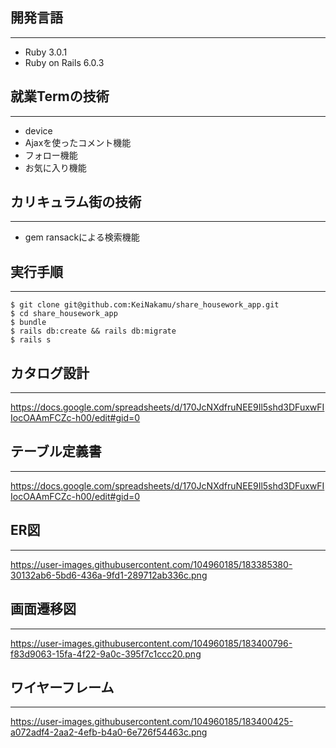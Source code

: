 ## 開発言語
---
- Ruby 3.0.1
- Ruby on Rails 6.0.3

## 就業Termの技術
---
- device
- Ajaxを使ったコメント機能
- フォロー機能
- お気に入り機能

## カリキュラム街の技術
---
- gem ransackによる検索機能 

## 実行手順
---

```
$ git clone git@github.com:KeiNakamu/share_housework_app.git
$ cd share_housework_app
$ bundle
$ rails db:create && rails db:migrate
$ rails s
```

## カタログ設計
---
https://docs.google.com/spreadsheets/d/170JcNXdfruNEE9Il5shd3DFuxwFIIocOAAmFCZc-h00/edit#gid=0

## テーブル定義書
---
https://docs.google.com/spreadsheets/d/170JcNXdfruNEE9Il5shd3DFuxwFIIocOAAmFCZc-h00/edit#gid=0

## ER図
---
https://user-images.githubusercontent.com/104960185/183385380-30132ab6-5bd6-436a-9fd1-289712ab336c.png

## 画面遷移図
---
https://user-images.githubusercontent.com/104960185/183400796-f83d9063-15fa-4f22-9a0c-395f7c1ccc20.png

## ワイヤーフレーム
---
https://user-images.githubusercontent.com/104960185/183400425-a072adf4-2aa2-4efb-b4a0-6e726f54463c.png

